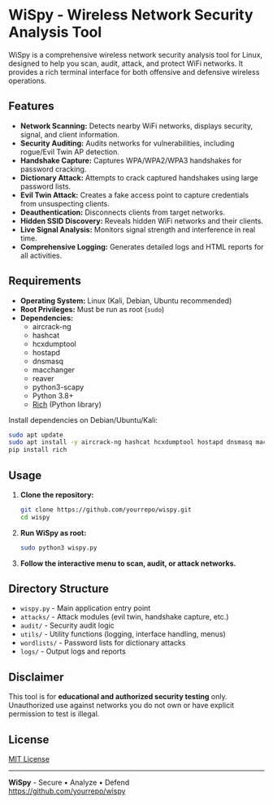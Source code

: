 # WiSpy - Wireless Network Security Analysis Tool

WiSpy is a comprehensive wireless network security analysis tool for Linux, designed to help you scan, audit, attack, and protect WiFi networks. It provides a rich terminal interface for both offensive and defensive wireless operations.

## Features

- **Network Scanning:** Detects nearby WiFi networks, displays security, signal, and client information.
- **Security Auditing:** Audits networks for vulnerabilities, including rogue/Evil Twin AP detection.
- **Handshake Capture:** Captures WPA/WPA2/WPA3 handshakes for password cracking.
- **Dictionary Attack:** Attempts to crack captured handshakes using large password lists.
- **Evil Twin Attack:** Creates a fake access point to capture credentials from unsuspecting clients.
- **Deauthentication:** Disconnects clients from target networks.
- **Hidden SSID Discovery:** Reveals hidden WiFi networks and their clients.
- **Live Signal Analysis:** Monitors signal strength and interference in real time.
- **Comprehensive Logging:** Generates detailed logs and HTML reports for all activities.

## Requirements

- **Operating System:** Linux (Kali, Debian, Ubuntu recommended)
- **Root Privileges:** Must be run as root (`sudo`)
- **Dependencies:**  
  - aircrack-ng  
  - hashcat  
  - hcxdumptool  
  - hostapd  
  - dnsmasq  
  - macchanger  
  - reaver  
  - python3-scapy  
  - Python 3.8+  
  - [Rich](https://github.com/Textualize/rich) (Python library)

Install dependencies on Debian/Ubuntu/Kali:
```sh
sudo apt update
sudo apt install -y aircrack-ng hashcat hcxdumptool hostapd dnsmasq macchanger reaver python3-scapy
pip install rich
```

## Usage

1. **Clone the repository:**
    ```sh
    git clone https://github.com/yourrepo/wispy.git
    cd wispy
    ```

2. **Run WiSpy as root:**
    ```sh
    sudo python3 wispy.py
    ```

3. **Follow the interactive menu to scan, audit, or attack networks.**

## Directory Structure

- `wispy.py` - Main application entry point
- `attacks/` - Attack modules (evil twin, handshake capture, etc.)
- `audit/` - Security audit logic
- `utils/` - Utility functions (logging, interface handling, menus)
- `wordlists/` - Password lists for dictionary attacks
- `logs/` - Output logs and reports

## Disclaimer

This tool is for **educational and authorized security testing** only. Unauthorized use against networks you do not own or have explicit permission to test is illegal.

## License

[MIT License](LICENSE)

---

**WiSpy** - Secure • Analyze • Defend  
https://github.com/yourrepo/wispy